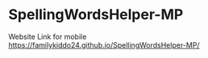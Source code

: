 # SpellingWordsHelper-MP
Website Link for mobile
https://familykiddo24.github.io/SpellingWordsHelper-MP/
